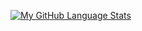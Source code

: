 [![My GitHub Language Stats](https://github-readme-stats.vercel.app/api/top-langs/?username=albjeremias&langs_count=5&theme=tokyonight)]()
